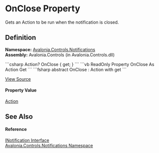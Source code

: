 # OnClose Property


Gets an Action to be run when the notification is closed.



## Definition
**Namespace:** <a href="N_Avalonia_Controls_Notifications">Avalonia.Controls.Notifications</a>  
**Assembly:** Avalonia.Controls (in Avalonia.Controls.dll)

<Tabs groupId="api-code-preview">
<TabItem value="csharp" label="C#">
```csharp
Action? OnClose { get; }
```
</TabItem>
<TabItem value="vb" label="VB">
```vb
ReadOnly Property OnClose As Action
	Get
```
</TabItem>
<TabItem value="fsharp" label="F#">
```fsharp
abstract OnClose : Action with get
```
</TabItem>
</Tabs>



<a href="https://github.com/AvaloniaUI/Avalonia/tree/master/src/Avalonia.Controls/Notifications/INotification.cs" title="View the source code">View Source</a>



#### Property Value
<a href="https://learn.microsoft.com/dotnet/api/system.action" target="_blank" rel="noopener noreferrer">Action</a>

## See Also


#### Reference
<a href="T_Avalonia_Controls_Notifications_INotification">INotification Interface</a>  
<a href="N_Avalonia_Controls_Notifications">Avalonia.Controls.Notifications Namespace</a>  

